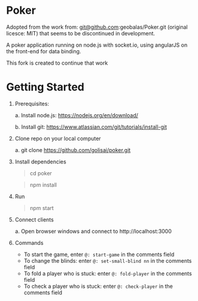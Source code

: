# Poker

Adopted from the work from: git@github.com:geobalas/Poker.git (original licesce: MIT) that seems to be discontinued in development.

A poker application running on node.js with socket.io, using angularJS on the front-end for data binding.

This fork is created to continue that work

# Getting Started
1. Prerequisites:

	a. Install node.js: https://nodejs.org/en/download/
  
	b. Install git: https://www.atlassian.com/git/tutorials/install-git
  
2. Clone repo on your local computer

	a. git clone https://github.com/golisai/poker.git
  
  
3. Install dependencies

	> cd poker
  
	> npm install
  
4. Run

	> npm start
  
5. Connect clients

	a. Open browser windows and connect to http://localhost:3000

6. Commands
	* To start the game, enter <code>@: start-game</code> in the comments field
	* To change the blinds: enter <code>@: set-small-blind nn</code> in the comments field
	* To fold a player who is stuck: enter <code>@: fold-player</code> in the comments field
	* To check a player who is stuck: enter <code>@: check-player</code> in the comments field
		
